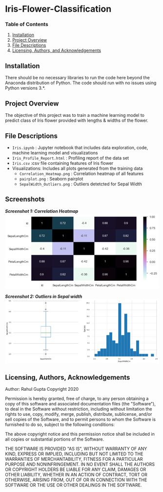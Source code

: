 # Iris-Flower-Classification

### Table of Contents
1. [Installation](#installation)
2. [Project Overview](#project)
3. [File Descriptions](#files)
4. [Licensing, Authors, and Acknowledgements](#licensing)

## Installation <a name="installation"></a>

There should be no necessary libraries to run the code here beyond the Anaconda distribution of Python. The code should run with no issues using Python versions 3.*.

## Project Overview<a name="project"></a>

The objective of this project was to train a machine learning model to predict class of Iris flower provided with lengths & widths of the flower.

## File Descriptions <a name="files"></a>

* `Iris.ipynb` : Jupyter notebook that includes data exploration, code, machine learning model and visualizations
* `Iris_Profile_Report.html` : Profiling report of the data set
* `Iris.csv` :csv file containing features of Iris flower
* Visualizations: Includes all plots generated from the training data
   * `Correlation_Heatmap.png` : Correlation heatmap of all features
   * `pairplot.png` : Seaborn pairplot
   * `SepalWidth_Outliers.png` : Outliers detetcted for Sepal Width
   
## Screenshots

  ***Screenshot 1: Correlation Heatmap***
![Screenshot 1](https://github.com/rahul385/Iris-Flower-Classification/blob/master/Visualizations/Correlation_Heatmap.png)

  ***Screenshot 2: Outliers in Sepal width***
![Screenshot 2](https://github.com/rahul385/Iris-Flower-Classification/blob/master/Visualizations/SepalWidth_Outliers.png)

## Licensing, Authors, Acknowledgements<a name="licensing"></a>

Author: Rahul Gupta Copyright 2020

Permission is hereby granted, free of charge, to any person obtaining a copy of this software and associated documentation files (the "Software"), to deal in the Software without restriction, including without limitation the rights to use, copy, modify, merge, publish, distribute, sublicense, and/or sell copies of the Software, and to permit persons to whom the Software is furnished to do so, subject to the following conditions:

The above copyright notice and this permission notice shall be included in all copies or substantial portions of the Software.

THE SOFTWARE IS PROVIDED "AS IS", WITHOUT WARRANTY OF ANY KIND, EXPRESS OR IMPLIED, INCLUDING BUT NOT LIMITED TO THE WARRANTIES OF MERCHANTABILITY, FITNESS FOR A PARTICULAR PURPOSE AND NONINFRINGEMENT. IN NO EVENT SHALL THE AUTHORS OR COPYRIGHT HOLDERS BE LIABLE FOR ANY CLAIM, DAMAGES OR OTHER LIABILITY, WHETHER IN AN ACTION OF CONTRACT, TORT OR OTHERWISE, ARISING FROM, OUT OF OR IN CONNECTION WITH THE SOFTWARE OR THE USE OR OTHER DEALINGS IN THE SOFTWARE.
